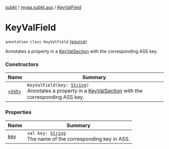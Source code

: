 [subkt](../../index.md) / [myaa.subkt.ass](../index.md) / [KeyValField](./index.md)

# KeyValField

`annotation class KeyValField` [(source)](https://github.com/Myaamori/SubKt/blob/0.1.7/src/main/kotlin/myaa/subkt/ass/parser.kt#L622)

Annotates a property in a [KeyValSection](../-key-val-section/index.md) with the corresponding ASS key.

### Constructors

| Name | Summary |
|---|---|
| [&lt;init&gt;](-init-.md) | `KeyValField(key: `[`String`](https://kotlinlang.org/api/latest/jvm/stdlib/kotlin/-string/index.html)`)`<br>Annotates a property in a [KeyValSection](../-key-val-section/index.md) with the corresponding ASS key. |

### Properties

| Name | Summary |
|---|---|
| [key](key.md) | `val key: `[`String`](https://kotlinlang.org/api/latest/jvm/stdlib/kotlin/-string/index.html)<br>The name of the corresponding key in ASS. |
